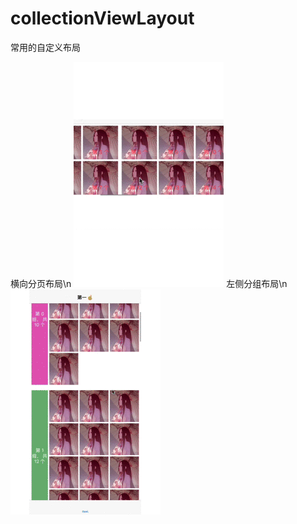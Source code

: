# collectionViewLayout
常用的自定义布局

横向分页布局\n
![image](https://github.com/jinboWeng/collectionViewLayout/blob/master/CollectionViewLayout/WHorizPagingLayout.gif)
左侧分组布局\n
![image](https://github.com/jinboWeng/collectionViewLayout/blob/master/CollectionViewLayout/WSideGroupLayout.gif)
